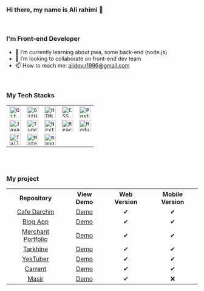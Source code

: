 ### Hi there, my name is Ali rahimi 👋
<br />

### I'm Front-end Developer

- 🌱 I’m currently learning about pwa, some back-end (node.js)
- 👯 I’m looking to collaborate on front-end dev team
- 📫 How to reach me: alidev.r1996@gmail.com
<br />

### My Tech Stacks
<table>
		<tr>
			<td><code><img width="30" src="https://user-images.githubusercontent.com/25181517/192108372-f71d70ac-7ae6-4c0d-8395-51d8870c2ef0.png" alt="Git" title="Git"/></code></td>
			<td><code><img width="30" src="https://user-images.githubusercontent.com/25181517/192108374-8da61ba1-99ec-41d7-80b8-fb2f7c0a4948.png" alt="GitHub" title="GitHub"/></code></td>
			<td><code><img width="30" src="https://user-images.githubusercontent.com/25181517/192158954-f88b5814-d510-4564-b285-dff7d6400dad.png" alt="HTML" title="HTML"/></code></td>
			<td><code><img width="30" src="https://user-images.githubusercontent.com/25181517/183898674-75a4a1b1-f960-4ea9-abcb-637170a00a75.png" alt="CSS" title="CSS"/></code></td>
		<td><code><img width="30" src="https://user-images.githubusercontent.com/25181517/192109061-e138ca71-337c-4019-8d42-4792fdaa7128.png" alt="Postman" title="Postman"/></code></td>
    </tr>
  <tr>
    <td><code><img width="30" src="https://user-images.githubusercontent.com/25181517/117447155-6a868a00-af3d-11eb-9cfe-245df15c9f3f.png" alt="JavaScript" title="JavaScript"/></code></td>
      <td><code><img width="30" src="https://user-images.githubusercontent.com/25181517/183890598-19a0ac2d-e88a-4005-a8df-1ee36782fde1.png" alt="TypeScript" title="TypeScript"/></code></td>
      <td><code><img width="30" src="https://github.com/marwin1991/profile-technology-icons/assets/136815194/5f8c622c-c217-4649-b0a9-7e0ee24bd704" alt="Next.js" title="Next.js"/></code></td>
			<td><code><img width="30" src="https://user-images.githubusercontent.com/25181517/183897015-94a058a6-b86e-4e42-a37f-bf92061753e5.png" alt="React" title="React"/></code></td>
    <td><code><img width="30" src="https://user-images.githubusercontent.com/25181517/187896150-cc1dcb12-d490-445c-8e4d-1275cd2388d6.png" alt="Redux" title="Redux"/></code></td>
  </tr>
		<tr>
      <td><code><img width="30" src="https://user-images.githubusercontent.com/25181517/202896760-337261ed-ee92-4979-84c4-d4b829c7355d.png" alt="Tailwind CSS" title="Tailwind CSS"/></code></td>
      <td><code><img width="30" src="https://user-images.githubusercontent.com/25181517/189716630-fe6c084c-6c66-43af-aa49-64c8aea4a5c2.png" alt="Material UI" title="Material UI"/></code></td>
			<td><code><img width="30" src="https://user-images.githubusercontent.com/25181517/182884177-d48a8579-2cd0-447a-b9a6-ffc7cb02560e.png" alt="mongoDB" title="mongoDB"/></code></td>
		</tr>
	</table>
<br />


<br/>

### My project
<table>
	<tr>
		<th>Repository</th>
		<th>View Demo</th>
		<th>Web Version</th>
		<th>Mobile Version</th>
	</tr>
	<tr>
		<td align="center"> <a href='https://github.com/alidev-r1996/caffee-darchin'>Cafe Darchin</a> </td>
		<td align="center"> <a href='https://cafe-darchin.vercel.app/'> Demo</a> </td>
		<td align="center">✔</td>
		<td align="center">✔</td>
	</tr>
	<tr>
		<td align="center"> <a href='https://github.com/alidev-r1996/Blog'>Blog App</a> </td>
		<td align="center"> <a href='https://alidevr1996.ir/'> Demo</a> </td>
		<td align="center">✔</td>
		<td align="center">✔</td>
	</tr>
	<tr>
		<td align="center"> <a href='https://github.com/alidev-r1996/miss-merchant'>Merchant Portfolio</a> </td>
		<td align="center"> <a href='https://miss-merchant.vercel.app/'> Demo</a> </td>
		<td align="center">✔</td>
		<td align="center">✔</td>
	</tr>
	<tr>
		<td align="center"> <a href='https://github.com/alidev-r1996/tarkhine'>Tarkhine</a> </td>
		<td align="center"> <a href='https://tarkhine-zeta.vercel.app/'> Demo</a> </td>
		<td align="center">✔</td>
		<td align="center">✔</td>
	</tr>
	<tr>
		<td align="center"> <a href='https://github.com/alidev-r1996/yektuber'>YekTuber</a> </td>
		<td align="center"> <a href='https://yektuber.vercel.app/'> Demo</a> </td>
		<td align="center">✔</td>
		<td align="center">✔</td>
	</tr>
	<tr>
		<td align="center"><a href='https://github.com/alidev-r1996/carrent'>Carrent</a></td>
		<td align="center"><a href='https://carrent-green.vercel.app/'>Demo</a></td>
		<td align="center">✔</td>
		<td align="center">✔</td>
	</tr>
	<tr>
		<td align="center"><a href='https://github.com/alidev-r1996/masir'>Masir</a></td>
		<td align="center"><a href='https://masir-seven.vercel.app/'>Demo</a></td>
		<td align="center">✔</td>
		<td align="center">❌</td>
	</tr>
</table>


